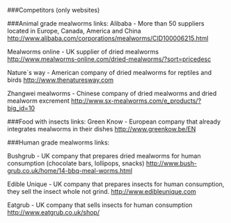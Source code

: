 ###Competitors (only websites)
	
###Animal grade mealworms
links: 
Alibaba - More than 50 suppliers located in Europe, Canada, America and China 
http://www.alibaba.com/corporations/mealworms/CID100006215.html

Mealworms online - UK supplier of dried mealworms
http://www.mealworms-online.com/dried-mealworms/?sort=pricedesc

Nature`s way - American company of dried mealworms for reptiles and birds
http://www.thenaturesway.com

Zhangwei mealworms - Chinese company of dried mealworms and dried mealworm excrement
http://www.sx-mealworms.com/e_products/?big_id=10

###Food with insects
links:
Green Know - European company that already integrates mealworms in their dishes
http://www.greenkow.be/EN

###Human grade mealworms
links:

Bushgrub  - UK company that prepares dried mealworms for human consumption (chocolate bars, lollipops, snacks)
http://www.bush-grub.co.uk/home/14-bbq-meal-worms.html

Edible Unique - UK company that prepares insects for human consumption, they sell the insect whole not grind.
http://www.edibleunique.com

Eatgrub - UK company that sells insects for human consumption
http://www.eatgrub.co.uk/shop/
